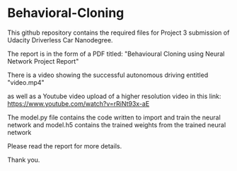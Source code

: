 # Behavioral-Cloning

This github repository contains the required files for Project 3 submission of Udacity Driverless Car Nanodegree.

The report is in the form of a PDF titled:
"Behavioural Cloning using Neural Network Project Report"

There is a video showing the successful autonomous driving entitled "video.mp4" 

as well as a Youtube video upload of a higher resolution video in this link:
https://www.youtube.com/watch?v=rRiNt93x-aE

The model.py file contains the code written to import and train the neural network 
and model.h5 contains the trained weights from the trained neural network

Please read the report for more details.

Thank you.
